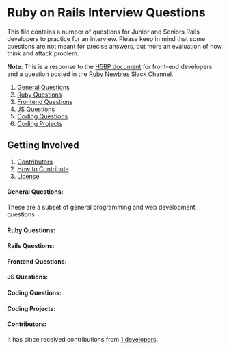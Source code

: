 # Ruby on Rails Interview Questions

This file contains a number of questions for Junior and Seniors Rails developers to practice for an interview. Please keep in mind that some questions are not meant for precise answers, but more an evaluation of how think and attack problem. 

**Note**: This is a response to the [H5BP document](https://github.com/h5bp/Front-end-Developer-Interview-Questions) for front-end developers and a question posted in the [Ruby Newbies](http://rubynewbies.org) Slack Channel. 

  1. [General Questions](#general-questions)
  1. [Ruby Questions](#ruby-questions)
  1. [Frontend Questions](#frontend-questions)
  1. [JS Questions](#js-questions)
  1. [Coding Questions](#coding-questions)
  1. [Coding Projects](#coding-projects)

## Getting Involved

  1. [Contributors](#contributors)
  1. [How to Contribute](https://github.com/rubyfornewbies/ruby-on-rails-interview-questions/edit/master/CONTRIBUTING.md)
  1. [License](https://github.com/rubyfornewbies/ruby-on-rails-interview-questions/edit/master/LICENSE.md)

#### General Questions:
These are a subset of general programming and web development questions

#### Ruby Questions:

#### Rails Questions:

#### Frontend Questions:

#### JS Questions:

#### Coding Questions:

#### Coding Projects:

#### Contributors:
It has since received contributions from [1 developers](https://github.com/rubyfornewbies/ruby-on-rails-interview-questions/graphs/contributors).

